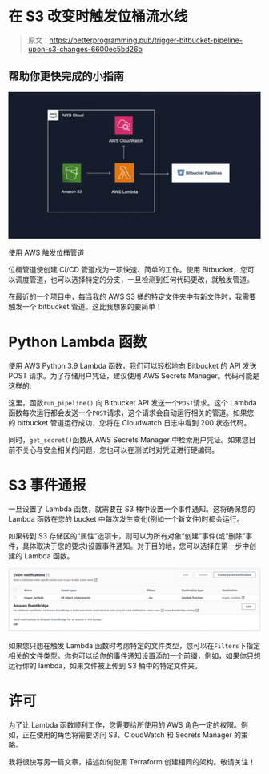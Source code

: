 # 在 S3 改变时触发位桶流水线

> 原文：<https://betterprogramming.pub/trigger-bitbucket-pipeline-upon-s3-changes-6600ec5bd26b>

## 帮助你更快完成的小指南

![](img/ed74fb8a7b1d261cdc76367a64be0fdd.png)

使用 AWS 触发位桶管道

位桶管道使创建 CI/CD 管道成为一项快速、简单的工作。使用 Bitbucket，您可以调度管道，也可以选择特定的分支，一旦检测到任何代码更改，就触发管道。

在最近的一个项目中，每当我的 AWS S3 桶的特定文件夹中有新文件时，我需要触发一个 bitbucket 管道。这比我想象的要简单！

# Python Lambda 函数

使用 AWS Python 3.9 Lambda 函数，我们可以轻松地向 Bitbucket 的 API 发送 POST 请求。为了存储用户凭证，建议使用 AWS Secrets Manager。代码可能是这样的:

这里，函数`run_pipeline()` 向 Bitbucket API 发送一个`POST`请求。这个 Lambda 函数每次运行都会发送一个`POST`请求，这个请求会自动运行相关的管道。如果您的 bitbucket 管道运行成功，您将在 Cloudwatch 日志中看到 200 状态代码。

同时，`get_secret()`函数从 AWS Secrets Manager 中检索用户凭证。如果您目前不关心与安全相关的问题，您也可以在测试时对凭证进行硬编码。

# **S3 事件通报**

一旦设置了 Lambda 函数，就需要在 S3 桶中设置一个事件通知。这将确保您的 Lambda 函数在您的 bucket 中每次发生变化(例如一个新文件)时都会运行。

如果转到 S3 存储区的“属性”选项卡，则可以为所有对象“创建”事件(或“删除”事件，具体取决于您的要求)设置事件通知。对于目的地，您可以选择在第一步中创建的 Lambda 函数。

![](img/e6a250bbf7e1cc0712d7a16e44f57071.png)

如果您只想在触发 Lambda 函数时考虑特定的文件类型，您可以在`Filters`下指定相关的文件类型。你也可以给你的事件通知设置添加一个前缀，例如，如果你只想运行你的 lambda，如果文件被上传到 S3 桶中的特定文件夹。

# 许可

为了让 Lambda 函数顺利工作，您需要给所使用的 AWS 角色一定的权限。例如，正在使用的角色将需要访问 S3、CloudWatch 和 Secrets Manager 的策略。

我将很快写另一篇文章，描述如何使用 Terraform 创建相同的架构。敬请关注！